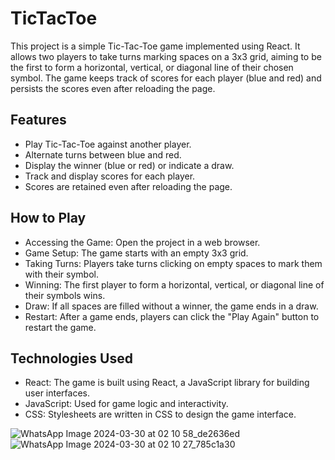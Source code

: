 # TicTacToe
This project is a simple Tic-Tac-Toe game implemented using React. It allows two players to take turns marking spaces on a 3x3 grid, aiming to be the first to form a horizontal, vertical, or diagonal line of their chosen symbol. The game keeps track of scores for each player (blue and red) and persists the scores even after reloading the page.

## Features
- Play Tic-Tac-Toe against another player.
- Alternate turns between blue and red.
- Display the winner (blue or red) or indicate a draw.
- Track and display scores for each player.
- Scores are retained even after reloading the page.

## How to Play
- Accessing the Game: Open the project in a web browser.
- Game Setup: The game starts with an empty 3x3 grid.
- Taking Turns: Players take turns clicking on empty spaces to mark them with their symbol.
- Winning: The first player to form a horizontal, vertical, or diagonal line of their symbols wins.
- Draw: If all spaces are filled without a winner, the game ends in a draw.
- Restart: After a game ends, players can click the "Play Again" button to restart the game.

## Technologies Used
- React: The game is built using React, a JavaScript library for building user interfaces.
- JavaScript: Used for game logic and interactivity.
- CSS: Stylesheets are written in CSS to design the game interface.

![WhatsApp Image 2024-03-30 at 02 10 58_de2636ed](https://github.com/GarvitChopra/TicTacToe/assets/83902874/8c1a1c40-9827-4d67-8ae3-5a901f180b68)
![WhatsApp Image 2024-03-30 at 02 10 27_785c1a30](https://github.com/GarvitChopra/TicTacToe/assets/83902874/b60175d0-68db-4ef4-8181-178ff56dea46)
